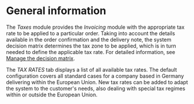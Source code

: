 # General information

The *Taxes* module provides the *Invoicing* module with the appropriate tax rate to be applied to a particular order. Taking into account the details available in the order confirmation and the delivery note, the system decision matrix determines the tax zone to be applied, which is in turn needed to define the applicable tax rate. For detailed information, see [Manage the decision matrix](../Operation/01_ManageDecisionMatrix.md).

The *TAX RATES* tab displays a list of all available tax rates. The default configuration covers all standard cases for a company based in Germany delivering within the European Union. New tax rates can be added to adapt the system to the customer's needs, also dealing with special tax regimes within or outside the European Union.
